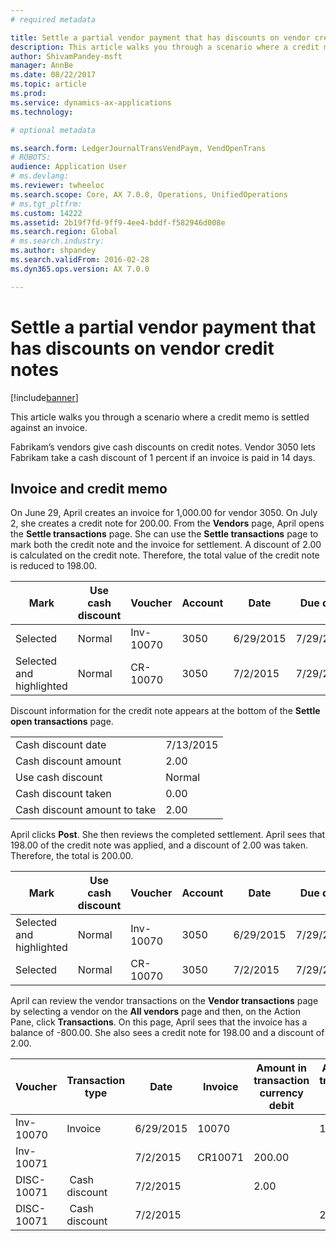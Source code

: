 ```yaml
---
# required metadata

title: Settle a partial vendor payment that has discounts on vendor credit notes
description: This article walks you through a scenario where a credit memo is settled against an invoice.
author: ShivamPandey-msft
manager: AnnBe
ms.date: 08/22/2017
ms.topic: article
ms.prod: 
ms.service: dynamics-ax-applications
ms.technology: 

# optional metadata

ms.search.form: LedgerJournalTransVendPaym, VendOpenTrans
# ROBOTS: 
audience: Application User
# ms.devlang: 
ms.reviewer: twheeloc
ms.search.scope: Core, AX 7.0.0, Operations, UnifiedOperations
# ms.tgt_pltfrm: 
ms.custom: 14222
ms.assetid: 2b19f7fd-9ff9-4ee4-bddf-f582946d008e
ms.search.region: Global
# ms.search.industry: 
ms.author: shpandey
ms.search.validFrom: 2016-02-28
ms.dyn365.ops.version: AX 7.0.0

---
```


# Settle a partial vendor payment that has discounts on vendor credit notes

[!include[banner](../includes/banner.md)]


This article walks you through a scenario where a credit memo is settled against an invoice.

Fabrikam’s vendors give cash discounts on credit notes. Vendor 3050 lets Fabrikam take a cash discount of 1 percent if an invoice is paid in 14 days.

## Invoice and credit memo
On June 29, April creates an invoice for 1,000.00 for vendor 3050. On July 2, she creates a credit note for 200.00. From the **Vendors** page, April opens the **Settle transactions** page. She can use the **Settle transactions** page to mark both the credit note and the invoice for settlement. A discount of 2.00 is calculated on the credit note. Therefore, the total value of the credit note is reduced to 198.00.

| Mark                     | Use cash discount | Voucher   | Account | Date      | Due date  | Invoice | Amount in transaction currency | Currency | Amount to settle |
|--------------------------|-------------------|-----------|---------|-----------|-----------|---------|--------------------------------|----------|------------------|
| Selected                 | Normal            | Inv-10070 | 3050    | 6/29/2015 | 7/29/2015 | 10070   | -1,000.00                      | USD      | -990.00          |
| Selected and highlighted | Normal            | CR-10070  | 3050    | 7/2/2015  | 7/29/2015 |         | 200.00                         | USD      | 198.00           |

Discount information for the credit note appears at the bottom of the **Settle open transactions** page.

|                              |           |
|------------------------------|-----------|
| Cash discount date           | 7/13/2015 |
| Cash discount amount         | 2.00      |
| Use cash discount            | Normal    |
| Cash discount taken          | 0.00      |
| Cash discount amount to take | 2.00      |

April clicks **Post**. She then reviews the completed settlement. April sees that 198.00 of the credit note was applied, and a discount of 2.00 was taken. Therefore, the total is 200.00.

| Mark                     | Use cash discount | Voucher   | Account | Date      | Due date  | Invoice  | Amount in transaction currency | Currency | Amount to settle |
|--------------------------|-------------------|-----------|---------|-----------|-----------|----------|--------------------------------|----------|------------------|
| Selected and highlighted | Normal            | Inv-10070 | 3050    | 6/29/2015 | 7/29/2015 | 10070    | -1,000.00                      | USD      | -200.00          |
| Selected                 | Normal            | CR-10070  | 3050    | 7/2/2015  | 7/29/2015 | CR-10070 | 200.00                         | USD      | 198.00           |

April can review the vendor transactions on the **Vendor transactions** page by selecting a vendor on the **All vendors** page and then, on the Action Pane, click **Transactions**. On this page, April sees that the invoice has a balance of -800.00. She also sees a credit note for 198.00 and a discount of 2.00.

| Voucher    | Transaction type | Date      | Invoice | Amount in transaction currency debit | Amount in transaction currency credit | Balance | Currency |
|------------|------------------|-----------|---------|--------------------------------------|---------------------------------------|---------|----------|
| Inv-10070  | Invoice          | 6/29/2015 | 10070   |                                      | 1,000.00                              | -800.00 | USD      |
| Inv-10071  |                  | 7/2/2015  | CR10071 | 200.00                               |                                       | 0.00    | USD      |
| DISC-10071 |  Cash discount   | 7/2/2015  |         | 2.00                                 |                                       | 0.00    | USD      |
| DISC-10071 |  Cash discount   | 7/2/2015  |         |                                      | 2.00                                  | 0.00    | USD      |





